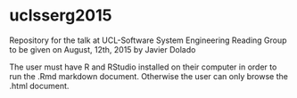 # uclsserg2015
Repository for the talk at UCL-Software System Engineering Reading Group to be given on August, 12th, 2015 by Javier Dolado

The user must have R and RStudio installed on their computer in order to run the .Rmd markdown document. Otherwise the user can only browse the .html document.
